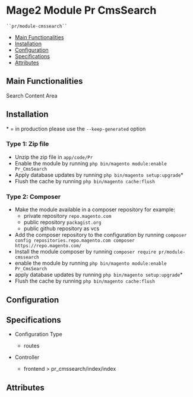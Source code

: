 # Mage2 Module Pr CmsSearch

    ``pr/module-cmssearch``

 - [Main Functionalities](#markdown-header-main-functionalities)
 - [Installation](#markdown-header-installation)
 - [Configuration](#markdown-header-configuration)
 - [Specifications](#markdown-header-specifications)
 - [Attributes](#markdown-header-attributes)


## Main Functionalities
Search Content Area

## Installation
\* = in production please use the `--keep-generated` option

### Type 1: Zip file

 - Unzip the zip file in `app/code/Pr`
 - Enable the module by running `php bin/magento module:enable Pr_CmsSearch`
 - Apply database updates by running `php bin/magento setup:upgrade`\*
 - Flush the cache by running `php bin/magento cache:flush`

### Type 2: Composer

 - Make the module available in a composer repository for example:
    - private repository `repo.magento.com`
    - public repository `packagist.org`
    - public github repository as vcs
 - Add the composer repository to the configuration by running `composer config repositories.repo.magento.com composer https://repo.magento.com/`
 - Install the module composer by running `composer require pr/module-cmssearch`
 - enable the module by running `php bin/magento module:enable Pr_CmsSearch`
 - apply database updates by running `php bin/magento setup:upgrade`\*
 - Flush the cache by running `php bin/magento cache:flush`


## Configuration




## Specifications

 - Configuration Type
	- routes

 - Controller
	- frontend > pr_cmssearch/index/index


## Attributes



